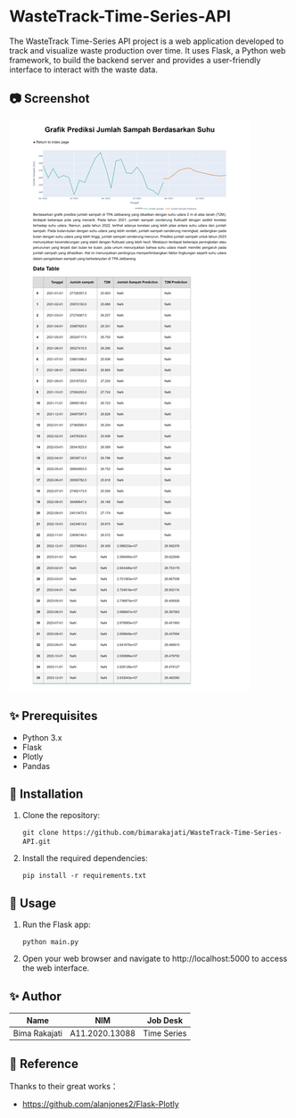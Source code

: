 # WasteTrack-Time-Series-API

The WasteTrack Time-Series API project is a web application developed to track and visualize waste production over time. It uses Flask, a Python web framework, to build the backend server and provides a user-friendly interface to interact with the waste data.

## 📷 Screenshot
![Web Interface](static/ss/ss.png)

## ✨ Prerequisites

- Python 3.x
- Flask
- Plotly
- Pandas

## 🤖 Installation

1. Clone the repository:
   ```shell
   git clone https://github.com/bimarakajati/WasteTrack-Time-Series-API.git
   ```

2. Install the required dependencies:
    ```shell
    pip install -r requirements.txt
    ```

## 💁‍ Usage

1. Run the Flask app:
   ```shell
   python main.py
   ```
2. Open your web browser and navigate to http://localhost:5000 to access the web interface.

## ✨ Author

|             Name            |      NIM       |       Job Desk       |
| --------------------------- | -------------- |----------------------|
| Bima Rakajati               | A11.2020.13088 | Time Series          |

## 📙 Reference

Thanks to their great works：
- https://github.com/alanjones2/Flask-Plotly